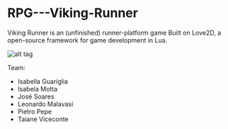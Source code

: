 # RPG---Viking-Runner

Viking Runner is an (unfinished) runner-platform game Built on Love2D, a open-source framework for game development in Lua.

![alt tag](http://grad.inf.puc-rio.br/~e1313256/Projects/VikingRunner/screenshot.png)

Team:
  - Isabella Guaríglia
  - Isabela Motta
  - José Soares
  - Leonardo Malavasi
  - Pietro Pepe
  - Taiane Viceconte
